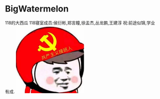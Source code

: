 # BigWatermelon
118的大西瓜
118寝室成员:侯衍彬,郑言瞳,徐孟杰,丛龙鹏,王建淳
祝:前途似锦,学业有成.
![](https://github.com/Hou-yanbin/BigWatermelon/blob/master/gczyjbr.jpg)

